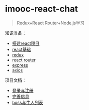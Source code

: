# imooc-react-chat

> Redux+React Router+Node.js学习

知识准备：

- [搭建react项目](https://github.com/ccyinghua/React/blob/master/00_create.md)
- [react基础](https://github.com/ccyinghua/React/tree/master/01_react)
- [redux](https://github.com/ccyinghua/React/tree/master/02_redux)
- [react router](https://github.com/ccyinghua/React/tree/master/03_react%20router)
- [express](https://github.com/ccyinghua/React/blob/master/04_express+axios/express.md)
- [axios](https://github.com/ccyinghua/React/blob/master/04_express+axios/axios.md)
 

项目文档：

- [登录与注册](https://github.com/ccyinghua/imooc-react-chat/blob/master/01_login.md)
- [完善信息](https://github.com/ccyinghua/imooc-react-chat/blob/master/02_userInfo.md)
- [boss与牛人列表](https://github.com/ccyinghua/imooc-react-chat/blob/master/03_list.md)

